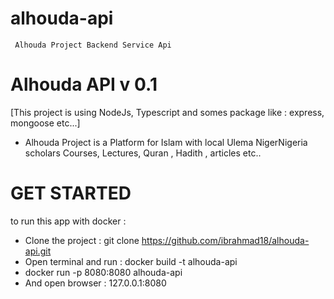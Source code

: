 # alhouda-api
     Alhouda Project Backend Service Api 
# Alhouda API v 0.1 
  [This project is using NodeJs, Typescript and somes package like : express, mongoose etc...]

- Alhouda Project is a Platform for Islam with local Ulema NigerNigeria scholars Courses, Lectures, Quran , Hadith , articles etc..

# GET STARTED 
to run this app with docker : 
* Clone the project  : git clone https://github.com/ibrahmad18/alhouda-api.git
* Open terminal and run : docker build -t alhouda-api
* docker run -p 8080:8080 alhouda-api
* And open browser : 127.0.0.1:8080
